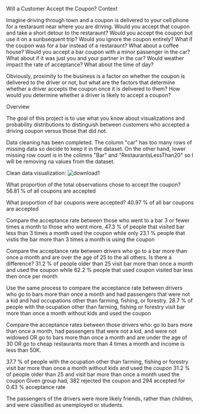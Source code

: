 Will a Customer Accept the Coupon?
Context

Imagine driving through town and a coupon is delivered to your cell phone for a restaraunt near where you are driving. Would you accept that coupon and take a short detour to the restaraunt? Would you accept the coupon but use it on a sunbsequent trip? Would you ignore the coupon entirely? What if the coupon was for a bar instead of a restaraunt? What about a coffee house? Would you accept a bar coupon with a minor passenger in the car? What about if it was just you and your partner in the car? Would weather impact the rate of acceptance? What about the time of day?

Obviously, proximity to the business is a factor on whether the coupon is delivered to the driver or not, but what are the factors that determine whether a driver accepts the coupon once it is delivered to them? How would you determine whether a driver is likely to accept a coupon?

Overview

The goal of this project is to use what you know about visualizations and probability distributions to distinguish between customers who accepted a driving coupon versus those that did not.

Data cleaning has been completed. 
  The column "car" has too many rows of missing data so decide to keep it in the dataset. On the other hand, lower missing row count is in the colimns "Bar" and "RestaurantsLessThan20" so I will be removing na values from the dataset.
  
  Clean data visualization:
  ![download1](https://user-images.githubusercontent.com/16770936/199153990-e55ee48e-9424-48ff-b8af-1d9beb2ae06a.png)

  
  What proportion of the total observations chose to accept the coupon?
    56.81 % of all coupons are accepted
    
   What proportion of bar coupons were accepted?
    40.97 % of all bar coupons are accepted
    
   Compare the acceptance rate between those who went to a bar 3 or fewer times a month to those who went more.
    47.3 % of people that visited bar less than 3 times a month used the coupon while only 23.1 % people that vistis the bar more than 3 times a month is using the coupon
    
   Compare the acceptance rate between drivers who go to a bar more than once a month and are over the age of 25 to the all others. Is there a difference?
    31.2 % of people older than 25 visit bar more than once a month and used the coupon while 62.2 % people that used coupon visited bar less then once per month
    
   Use the same process to compare the acceptance rate between drivers who go to bars more than once a month and had passengers that were not a kid and had occupations other than farming, fishing, or forestry.
    28.7 % of people with the ocupation other than farming, fishing or forestry visit bar more than once a month without kids and used the coupon
    
   Compare the acceptance rates between those drivers who:
go to bars more than once a month, had passengers that were not a kid, and were not widowed OR
go to bars more than once a month and are under the age of 30 OR
go to cheap restaurants more than 4 times a month and income is less than 50K.

  37.7 % of people with the ocupation other than farming, fishing or forestry visit bar more than once a month without kids and used the coupon
  31.2 % of people older than 25 and visit bar more than once a month used the coupon
  Given group had, 382 rejected the coupon and 294 accepted for 0.43 % acceptance rate
  

The passengers of the drivers were more likely friends, rather than children, and were classified as unemployed or students.
